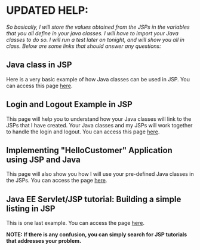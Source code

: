 # UPDATED HELP:
*So basically, I will store the values obtained from the JSPs in the variables that you all define in your java classes. I will have to import your Java classes to do so. I will run a test later on tonight, and will show you all in class. Below are some links that should answer any questions:* 

## Java class in JSP
Here is a very basic example of how Java classes can be used in JSP. You can access this page [here](https://www.roseindia.net/jsp/simple-jsp-example/HowToUseAJavaClassMethodsInJsp.shtml). 

## Login and Logout Example in JSP
This page will help you to understand how your Java classes will link to the JSPs that I have created. Your Java classes and my JSPs will work together to handle the login and logout. You can access this page [here](https://www.javatpoint.com/login-form-in-jsp). 
 
##  Implementing "HelloCustomer" Application using JSP and Java
This page will also show you how I will use your pre-defined Java classes in the JSPs. You can access the page [here](http://openrules.com/InsideTrack/Tomcat/Part2.html). 

## Java EE Servlet/JSP tutorial: Building a simple listing in JSP
This is one last example. You can access the page [here](http://wiki4.caucho.com/Java_EE_Servlet/JSP_tutorial:_Building_a_simple_listing_in_JSP). 



**NOTE: If there is any confusion, you can simply search for JSP tutorials that addresses your problem.**
